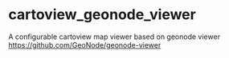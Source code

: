 # cartoview_geonode_viewer
A configurable cartoview map viewer based on geonode viewer https://github.com/GeoNode/geonode-viewer
